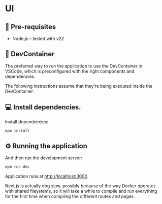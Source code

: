 # UI

## 🧰 Pre-requisites

- Node.js – tested with v22

## 🧱 DevContainer

The preferred way to run the application to use the DevContainer in VSCode, which is preconfigured with the right components and dependencies.

The following instructions assume that they're being executed inside the DevContainer.

## 💻 Install dependencies.

Install dependencies:

```bash
npm install

```

## ⚙️ Running the application

And then run the development server:

```bash
npm run dev
```

Application runs at [http://localhost:3000](http://localhost:3000).

Next.js is actually dog slow, possibly because of the way Docker operates with shared fileystems, so it will take a while to compile and run everything for the first time when compiling the different routes and pages.
